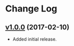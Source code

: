 # Change Log

## [v1.0.0](https://github.com/arsnebula/nebula-appbar-layout/releases/tag/v1.0.0) (2017-02-10)

- Added initial release.